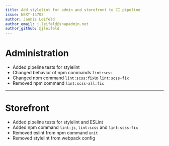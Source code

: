 ```yaml
---
title: Add stylelint for admin and storefront to CI pipeline
issue: NEXT-14702
author: Jannis Leifeld
author_email: j.leifeld@snapadmin.net 
author_github: @jleifeld
---
```

# Administration
* Added pipeline tests for stylelint
* Changed behavior of npm commands `lint:scss`
* Changed npm command `lint:scss:fix`to `lint:scss-fix`
* Removed npm command `lint:scss-all:fix`
___
# Storefront
* Added pipeline tests for stylelint and ESLint
* Added npm command `lint:js`, `lint:scss` and `lint:scss-fix`
* Removed eslint from npm command `unit` 
* Removed stylelint from webpack config

